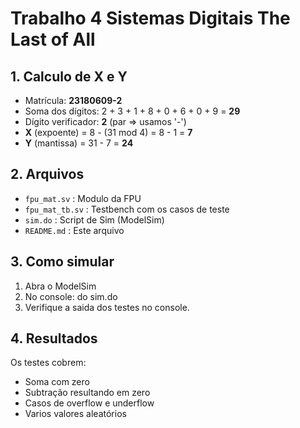 # Trabalho 4 Sistemas Digitais The Last of All

## 1. Calculo de X e Y
- Matrícula: **23180609-2**
- Soma dos dígitos: 2 + 3 + 1 + 8 + 0 + 6 + 0 + 9 = **29**
- Dígito verificador: **2** (par ⇒ usamos '-')
- **X** (expoente) = 8 - (31 mod 4) = 8 - 1 = **7**
- **Y** (mantissa) = 31 - 7 = **24**

## 2. Arquivos
- `fpu_mat.sv` : Modulo da FPU
- `fpu_mat_tb.sv` : Testbench com os casos de teste
- `sim.do` : Script de Sim (ModelSim)
- `README.md` : Este arquivo

## 3. Como simular
1. Abra o ModelSim
2. No console:
   do sim.do
3. Verifique a saida dos testes no console.

## 4. Resultados
Os testes cobrem:
- Soma com zero
- Subtração resultando em zero
- Casos de overflow e underflow
- Varios valores aleatórios
 
 

